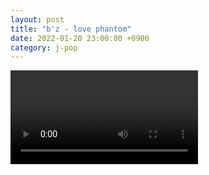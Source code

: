 ```yaml
---
layout: post
title: "b'z - love phantom"
date: 2022-01-20 23:00:00 +0900
category: j-pop
---
```


<div class="video-container">
    <video id="player" class="video-js vjs-default-skin vjs-big-play-centered" data-json="/public/json/j-pop/b'z - love phantom.json"></video>
</div>

```
```